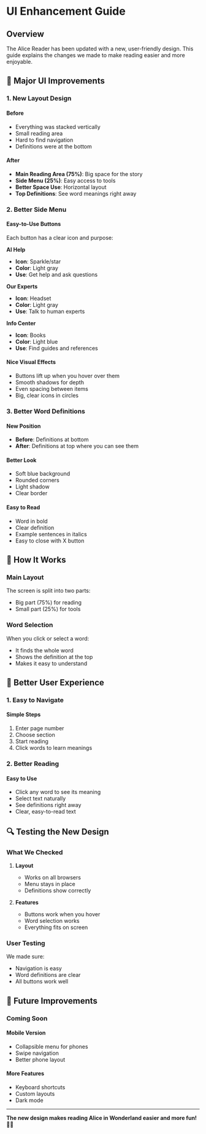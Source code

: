 # UI Enhancement Guide

## Overview

The Alice Reader has been updated with a new, user-friendly design. This guide explains the changes we made to make reading easier and more enjoyable.

## 🎨 Major UI Improvements

### 1. New Layout Design

#### Before
- Everything was stacked vertically
- Small reading area
- Hard to find navigation
- Definitions were at the bottom

#### After
- **Main Reading Area (75%)**: Big space for the story
- **Side Menu (25%)**: Easy access to tools
- **Better Space Use**: Horizontal layout
- **Top Definitions**: See word meanings right away

### 2. Better Side Menu

#### Easy-to-Use Buttons
Each button has a clear icon and purpose:

**AI Help**
- **Icon**: Sparkle/star
- **Color**: Light gray
- **Use**: Get help and ask questions

**Our Experts**
- **Icon**: Headset
- **Color**: Light gray
- **Use**: Talk to human experts

**Info Center**
- **Icon**: Books
- **Color**: Light blue
- **Use**: Find guides and references

#### Nice Visual Effects
- Buttons lift up when you hover over them
- Smooth shadows for depth
- Even spacing between items
- Big, clear icons in circles

### 3. Better Word Definitions

#### New Position
- **Before**: Definitions at bottom
- **After**: Definitions at top where you can see them

#### Better Look
- Soft blue background
- Rounded corners
- Light shadow
- Clear border

#### Easy to Read
- Word in bold
- Clear definition
- Example sentences in italics
- Easy to close with X button

## 🔧 How It Works

### Main Layout

The screen is split into two parts:
- Big part (75%) for reading
- Small part (25%) for tools

### Word Selection

When you click or select a word:
- It finds the whole word
- Shows the definition at the top
- Makes it easy to understand

## 🎯 Better User Experience

### 1. Easy to Navigate

#### Simple Steps
1. Enter page number
2. Choose section
3. Start reading
4. Click words to learn meanings

### 2. Better Reading

#### Easy to Use
- Click any word to see its meaning
- Select text naturally
- See definitions right away
- Clear, easy-to-read text

## 🔍 Testing the New Design

### What We Checked

1. **Layout**
   - Works on all browsers
   - Menu stays in place
   - Definitions show correctly

2. **Features**
   - Buttons work when you hover
   - Word selection works
   - Everything fits on screen

### User Testing

We made sure:
- Navigation is easy
- Word definitions are clear
- All buttons work well

## 🚀 Future Improvements

### Coming Soon

#### Mobile Version
- Collapsible menu for phones
- Swipe navigation
- Better phone layout

#### More Features
- Keyboard shortcuts
- Custom layouts
- Dark mode

---

**The new design makes reading Alice in Wonderland easier and more fun! 📖✨**
